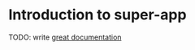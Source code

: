 # Introduction to super-app

TODO: write [great documentation](http://jacobian.org/writing/what-to-write/)
